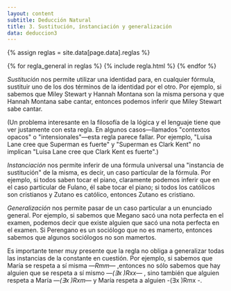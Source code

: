 ```yaml
---
layout: content
subtitle: Deducción Natural
title: 3. Sustitución, ínstanciación y generalización
data: deduccion3
---
```

{% assign reglas = site.data[page.data].reglas %}

<div class="row reglas">
{% for regla_general in reglas %}
{% include regla.html %}
{% endfor %}
</div>

_Sustitución_ nos permite utilizar una identidad para, en cualquier fórmula, sustituir uno de los dos términos de la identidad por el otro. Por ejemplo, si sabemos que Miley Stewart y Hannah Montana son la misma persona y que Hannah Montana sabe cantar, entonces podemos inferir que
Miley Stewart sabe cantar.

(Un problema interesante en la filosofía de la lógica y el lenguaje tiene que ver justamente con esta regla. En algunos casos—llamados "contextos opacos" o "intensionales"—esta regla parece fallar. Por ejemplo, "Luisa Lane cree que Superman es fuerte" y "Superman es Clark Kent" no implican "Luisa Lane cree que Clark Kent es fuerte".)

_Instanciación_ nos permite inferir de una fórmula universal una "instancia de sustitución" de la misma, es decir, un caso particular de la fórmula. Por ejemplo, si todos saben tocar el piano, claramente podemos inferir que en el caso particular de Fulano, él sabe tocar el piano; si todos los católicos son cristianos y Zutano es católico, entonces Zutano es cristiano.

_Generalización_ nos permite pasar de un caso particular a un enunciado general. Por ejemplo, si sabemos que Megano sacó una nota perfecta en el examen, podemos decir que existe alguien que sacó una nota perfecta en el examen. Si Perengano es un sociólogo que no es mamerto, entonces
sabemos que algunos sociólogos no son mamertos.

Es importante tener muy presente que la regla no obliga a generalizar todas las instancias de la constante en cuestión. Por ejemplo, si sabemos que María se respeta a sí misma —_Rmm_— ,entonces no sólo sabemos que hay alguien que se respeta a sí mismo —_(∃x )Rxx_— , sino también que alguien respeta a María —_(∃x )Rxm_— y María respeta a alguien -(∃x )Rmx -.
